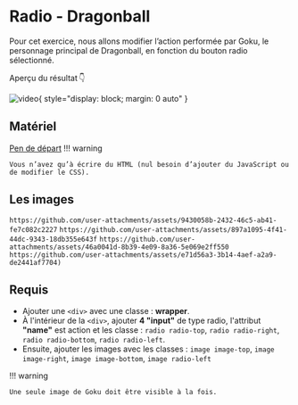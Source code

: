 # Radio - Dragonball
Pour cet exercice, nous allons modifier l’action performée par Goku, le personnage principal de Dragonball, en fonction du bouton radio sélectionné.

Aperçu du résultat 👇

![video](https://github.com/user-attachments/assets/2ad40369-24e2-4ec8-939f-015ad3a092b6){ style="display: block; margin: 0 auto" }

## Matériel

[Pen de départ](https://codepen.io/pen?template=gOZXbXX)
!!! warning

    Vous n’avez qu’à écrire du HTML (nul besoin d’ajouter du JavaScript ou de modifier le CSS).

## Les images

```https://github.com/user-attachments/assets/9430058b-2432-46c5-ab41-fe7c082c2227```
```https://github.com/user-attachments/assets/897a1095-4f41-44dc-9343-18db355e643f```
```https://github.com/user-attachments/assets/46a0041d-8b39-4e09-8a36-5e069e2ff550```
```https://github.com/user-attachments/assets/e71d56a3-3b14-4aef-a2a9-de2441af7704)```

## Requis

- Ajouter une `<div>` avec une classe : **wrapper**.
- À l'intérieur de la `<div>`, ajouter **4 "input"** de type radio, l'attribut **"name"** est action et les classe : `radio radio-top`, `radio radio-right`, `radio radio-bottom`, `radio radio-left`.
- Ensuite, ajouter les images avec les classes : `image image-top`, `image image-right`, `image image-bottom`, `image radio-left`

!!! warning

    Une seule image de Goku doit être visible à la fois.
